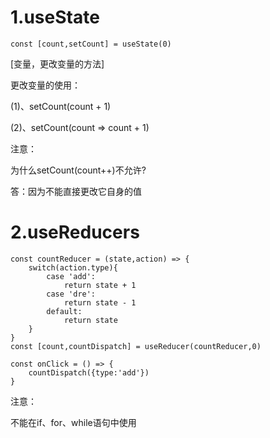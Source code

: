 # 1.useState

```
const [count,setCount] = useState(0)
```

[变量，更改变量的方法]

更改变量的使用：

(1)、setCount(count + 1)

(2)、setCount(count => count + 1)



注意：

为什么setCount(count++)不允许?

答：因为不能直接更改它自身的值

# 2.useReducers

```react
const countReducer = (state,action) => {
	switch(action.type){
        case 'add':
            return state + 1
        case 'dre':
            return state - 1
        default:
            return state
    }
}
const [count,countDispatch] = useReducer(countReducer,0)

const onClick = () => {
    countDispatch({type:'add'})
}
```

注意：

不能在if、for、while语句中使用